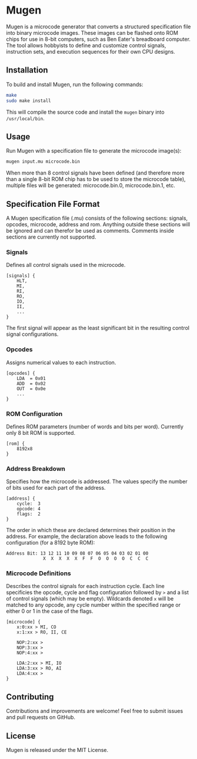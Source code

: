 # Mugen

Mugen is a microcode generator that converts a structured specification file into binary microcode images. These images can be flashed onto ROM chips for use in 8-bit computers, such as Ben Eater's breadboard computer. The tool allows hobbyists to define and customize control signals, instruction sets, and execution sequences for their own CPU designs.


## Installation

To build and install Mugen, run the following commands:

```sh
make
sudo make install
```

This will compile the source code and install the `mugen` binary into `/usr/local/bin`.

## Usage

Run Mugen with a specification file to generate the microcode image(s):

```sh
mugen input.mu microcode.bin
```

When more than 8 control signals have been defined (and therefore more than a single 8-bit ROM chip has to be used to store the microcode table), multiple files will be generated: microcode.bin.0, microcode.bin.1, etc.


## Specification File Format

A Mugen specification file (.mu) consists of the following sections: signals, opcodes, microcode, address and rom. Anything outside these sections will be ignored and can therefor be used as comments. Comments inside sections are currently not supported.

### Signals
Defines all control signals used in the microcode.

```
[signals] {
    HLT,
    MI,
    RI,
    RO,
    IO,
    II,
    ...
}
```
The first signal will appear as the least significant bit in the resulting control signal configurations.

### Opcodes
Assigns numerical values to each instruction.

```
[opcodes] {
    LDA  = 0x01
    ADD  = 0x02
    OUT  = 0x0e
    ...
}
```

### ROM Configuration
Defines ROM parameters (number of words and bits per word). Currently only 8 bit ROM is supported.

```
[rom] {
    8192x8
}
```

### Address Breakdown
Specifies how the microcode is addressed. The values specify the number of bits used for each part of the address. 

```
[address] {
    cycle:  3
    opcode: 4
    flags:  2
}
```

The order in which these are declared determines their position in the address. For example, the declaration above leads to the following configuration (for a 8192 byte ROM):

``` 
Address Bit: 13 12 11 10 09 08 07 06 05 04 03 02 01 00 
              X  X  X  X  X  F  F  O  O  O  O  C  C  C
```

### Microcode Definitions
Describes the control signals for each instruction cycle. Each line specificies the opcode, cycle and flag configuration followed by `>` and a list of control signals (which may be empty). Wildcards denoted `x` will be matched to any opcode, any cycle number within the specified range or either 0 or 1 in the case of the flags.

```
[microcode] {
    x:0:xx > MI, CO
    x:1:xx > RO, II, CE
		
    NOP:2:xx >
    NOP:3:xx >
    NOP:4:xx >
		
    LDA:2:xx > MI, IO
    LDA:3:xx > RO, AI
    LDA:4:xx > 
}
```

## Contributing

Contributions and improvements are welcome! Feel free to submit issues and pull requests on GitHub.

## License

Mugen is released under the MIT License.

